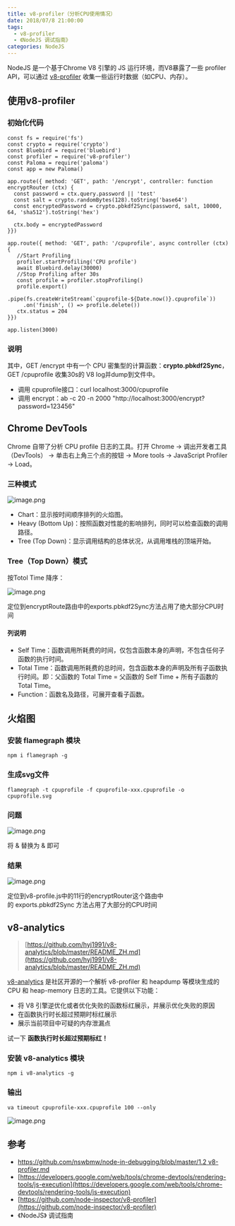 ```yaml
---
title: v8-profiler（分析CPU使用情况）
date: 2018/07/8 21:00:00
tags:
  - v8-profiler
  - 《NodeJS 调试指南》
categories: NodeJS
---
```


NodeJS 是一个基于Chrome V8 引擎的 JS 运行环境，而V8暴露了一些 profiler API，可以通过 [v8-profiler](https://github.com/node-inspector/v8-profiler) 收集一些运行时数据（如CPU、内存）。

## 使用v8-profiler
### 初始化代码

```
const fs = require('fs')
const crypto = require('crypto')
const Bluebird = require('bluebird')
const profiler = require('v8-profiler')
const Paloma = require('paloma')
const app = new Paloma()

app.route({ method: 'GET', path: '/encrypt', controller: function encryptRouter (ctx) {
  const password = ctx.query.password || 'test'
  const salt = crypto.randomBytes(128).toString('base64')
  const encryptedPassword = crypto.pbkdf2Sync(password, salt, 10000, 64, 'sha512').toString('hex')

  ctx.body = encryptedPassword
}})

app.route({ method: 'GET', path: '/cpuprofile', async controller (ctx) {
   //Start Profiling
   profiler.startProfiling('CPU profile')
   await Bluebird.delay(30000)
   //Stop Profiling after 30s
   const profile = profiler.stopProfiling()
   profile.export()
     .pipe(fs.createWriteStream(`cpuprofile-${Date.now()}.cpuprofile`))
     .on('finish', () => profile.delete())
   ctx.status = 204
}})
 
app.listen(3000)
```

<!-- more -->

### 说明
其中，GET /encrypt 中有一个 CPU 密集型的计算函数：**crypto.pbkdf2Sync**，GET /cpuprofile 收集30s的 V8 log并dump到文件中。

* 调用 cpuprofile接口：curl localhost:3000/cpuprofile
* 调用 encrypt：ab -c 20 -n 2000 "http://localhost:3000/encrypt?password=123456"

## Chrome DevTools
Chrome 自带了分析 CPU profile 日志的工具。打开 Chrome -> 调出开发者工具（DevTools） -> 单击右上角三个点的按钮 -> More tools -> JavaScript Profiler -> Load。

### 三种模式

![image.png](https://cdn.nlark.com/yuque/0/2019/png/92822/1548140078872-2725ac4d-e2cc-413a-a772-3953b5d2dc7c.png#align=left&display=inline&height=168&linkTarget=_blank&name=image.png&originHeight=168&originWidth=829&size=28868&width=829)

* Chart：显示按时间顺序排列的火焰图。
* Heavy (Bottom Up)：按照函数对性能的影响排列，同时可以检查函数的调用路径。
* Tree (Top Down)：显示调用结构的总体状况，从调用堆栈的顶端开始。

### Tree（Top Down）模式
按Totol Time 降序：

![image.png](https://cdn.nlark.com/yuque/0/2019/png/92822/1548140155457-53f2dbd0-8710-4922-8e08-a540d0ec9786.png#align=left&display=inline&height=540&linkTarget=_blank&name=image.png&originHeight=540&originWidth=1462&size=75701&width=1462)

定位到encryptRoute路由中的exports.pbkdf2Sync方法占用了绝大部分CPU时间

#### 列说明
* Self Time：函数调用所耗费的时间，仅包含函数本身的声明，不包含任何子函数的执行时间。
* Total Time：函数调用所耗费的总时间，包含函数本身的声明及所有子函数执行时间。即：父函数的 Total Time = 父函数的 Self Time + 所有子函数的 Total Time。
* Function：函数名及路径，可展开查看子函数。

## 火焰图
### 安装 flamegraph 模块

```
npm i flamegraph -g
```

### 生成svg文件

```
flamegraph -t cpuprofile -f cpuprofile-xxx.cpuprofile -o cpuprofile.svg
```

### 问题

![image.png](https://cdn.nlark.com/yuque/0/2019/png/92822/1548141347959-be11d3d7-69b8-49a0-a306-97bc13072e42.png#align=left&display=inline&height=168&linkTarget=_blank&name=image.png&originHeight=168&originWidth=568&size=15995&width=568)

将 & 替换为 &amp; 即可

### 结果

![image.png](https://cdn.nlark.com/yuque/0/2019/png/92822/1548141438729-8e1b8d9c-f932-445d-be5b-003de3be37a7.png#align=left&display=inline&height=347&linkTarget=_blank&name=image.png&originHeight=347&originWidth=1195&size=70912&width=1195)

定位到v8-profile.js中的11行的encryptRouter这个路由中的 exports.pbkdf2Sync 方法占用了大部分的CPU时间

## v8-analytics
> [https://github.com/hyj1991/v8-analytics/blob/master/README_ZH.md](https://github.com/hyj1991/v8-analytics/blob/master/README_ZH.md)


[v8-analytics](https://github.com/hyj1991/v8-analytics) 是社区开源的一个解析 v8-profiler 和 heapdump 等模块生成的 CPU 和 heap-memory 日志的工具。它提供以下功能：
* 将 V8 引擎逆优化或者优化失败的函数标红展示，并展示优化失败的原因
* 在函数执行时长超过预期时标红展示
* 展示当前项目中可疑的内存泄漏点

试一下 **函数执行时长超过预期标红！**

### 安装 v8-analytics 模块

```
npm i v8-analytics -g
```

### 输出

```
va timeout cpuprofile-xxx.cpuprofile 100 --only
```

![image.png](https://cdn.nlark.com/yuque/0/2019/png/92822/1548142349639-1206f733-d6c5-44c8-86d3-2fe894f825b4.png#align=left&display=inline&height=506&linkTarget=_blank&name=image.png&originHeight=506&originWidth=1001&size=133504&width=1001)

## 参考
* [https://github.com/nswbmw/node-in-debugging/blob/master/1.2 v8-profiler.md](https://github.com/nswbmw/node-in-debugging/blob/master/1.2%20v8-profiler.md)
* [https://developers.google.com/web/tools/chrome-devtools/rendering-tools/js-execution](https://developers.google.com/web/tools/chrome-devtools/rendering-tools/js-execution)
* [https://github.com/node-inspector/v8-profiler](https://github.com/node-inspector/v8-profiler)
* 《NodeJS》 调试指南

